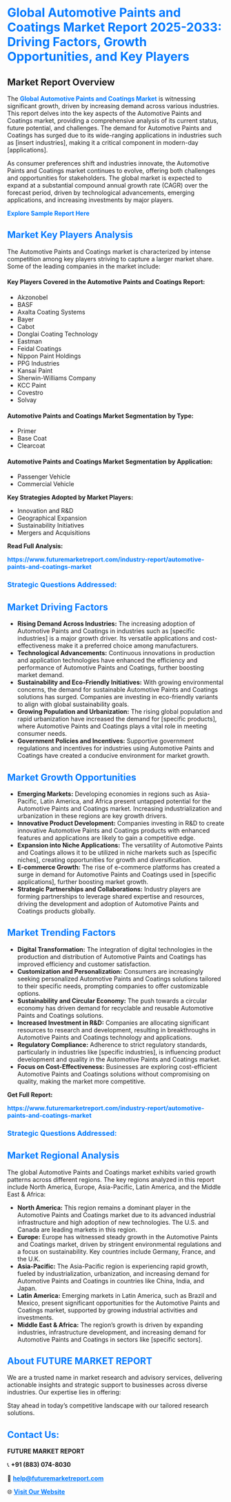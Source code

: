 <h1 style="color: #007BFF;">Global Automotive Paints and Coatings Market Report 2025-2033: Driving Factors, Growth Opportunities, and Key Players</h1>

<section id="overview">
<h2>Market Report Overview</h2>
<p>The <a href="https://www.futuremarketreport.com/industry-report/automotive-paints-and-coatings-market" style="color: #007BFF; text-decoration: none;"><strong>Global Automotive Paints and Coatings Market</strong></a> is witnessing significant growth, driven by increasing demand across various industries. This report delves into the key aspects of the Automotive Paints and Coatings market, providing a comprehensive analysis of its current status, future potential, and challenges. The demand for Automotive Paints and Coatings has surged due to its wide-ranging applications in industries such as [insert industries], making it a critical component in modern-day [applications].</p>
<p>As consumer preferences shift and industries innovate, the Automotive Paints and Coatings market continues to evolve, offering both challenges and opportunities for stakeholders. The global market is expected to expand at a substantial compound annual growth rate (CAGR) over the forecast period, driven by technological advancements, emerging applications, and increasing investments by major players.</p>
</section>

<section id="overview">
<p><a href="https://www.futuremarketreport.com/request-sample/reportId=48217" style="color: #007BFF; text-decoration: none;"><strong>Explore Sample Report Here</strong></a></p>
</section>

<section id="key-players">
<h2 style="color: #007BFF;">Market Key Players Analysis</h2>
<p>The Automotive Paints and Coatings market is characterized by intense competition among key players striving to capture a larger market share. Some of the leading companies in the market include:</p>
<h4>Key Players Covered in the Automotive Paints and Coatings Report:</h4>
<ul><li>Akzonobel</li><li>BASF</li><li>Axalta Coating Systems</li><li>Bayer</li><li>Cabot</li><li>Donglai Coating Technology</li><li>Eastman</li><li>Feidal Coatings</li><li>Nippon Paint Holdings</li><li>PPG Industries</li><li>Kansai Paint</li><li>Sherwin-Williams Company</li><li>KCC Paint</li><li>Covestro</li><li>Solvay</li></ul>
<h4>Automotive Paints and Coatings Market Segmentation by Type:</h4>
<ul><li>Primer</li><li>Base Coat</li><li>Clearcoat</li></ul>

<h4>Automotive Paints and Coatings Market Segmentation by Application:</h4>
<ul><li>Passenger Vehicle</li><li>Commercial Vehicle</li></ul>
<p><strong>Key Strategies Adopted by Market Players:</strong></p>
<ul>
<li>Innovation and R&D</li>
<li>Geographical Expansion</li>
<li>Sustainability Initiatives</li>
<li>Mergers and Acquisitions</li>
</ul>
</section>

<section>
<p><strong>Read Full Analysis: </strong></p><a href="https://www.futuremarketreport.com/industry-report/automotive-paints-and-coatings-market" style="color: #007BFF; text-decoration: none;"><strong>https://www.futuremarketreport.com/industry-report/automotive-paints-and-coatings-market</strong></a>
<h3 style="color: #007BFF;">Strategic Questions Addressed:</h3>
</section>

<section id="driving-factors">
<h2 style="color: #007BFF;">Market Driving Factors</h2>
<ul>
<li><strong>Rising Demand Across Industries:</strong> The increasing adoption of Automotive Paints and Coatings in industries such as [specific industries] is a major growth driver. Its versatile applications and cost-effectiveness make it a preferred choice among manufacturers.</li>
<li><strong>Technological Advancements:</strong> Continuous innovations in production and application technologies have enhanced the efficiency and performance of Automotive Paints and Coatings, further boosting market demand.</li>
<li><strong>Sustainability and Eco-Friendly Initiatives:</strong> With growing environmental concerns, the demand for sustainable Automotive Paints and Coatings solutions has surged. Companies are investing in eco-friendly variants to align with global sustainability goals.</li>
<li><strong>Growing Population and Urbanization:</strong> The rising global population and rapid urbanization have increased the demand for [specific products], where Automotive Paints and Coatings plays a vital role in meeting consumer needs.</li>
<li><strong>Government Policies and Incentives:</strong> Supportive government regulations and incentives for industries using Automotive Paints and Coatings have created a conducive environment for market growth.</li>
</ul>
</section>

<section id="growth-opportunities">
<h2 style="color: #007BFF;">Market Growth Opportunities</h2>
<ul>
<li><strong>Emerging Markets:</strong> Developing economies in regions such as Asia-Pacific, Latin America, and Africa present untapped potential for the Automotive Paints and Coatings market. Increasing industrialization and urbanization in these regions are key growth drivers.</li>
<li><strong>Innovative Product Development:</strong> Companies investing in R&D to create innovative Automotive Paints and Coatings products with enhanced features and applications are likely to gain a competitive edge.</li>
<li><strong>Expansion into Niche Applications:</strong> The versatility of Automotive Paints and Coatings allows it to be utilized in niche markets such as [specific niches], creating opportunities for growth and diversification.</li>
<li><strong>E-commerce Growth:</strong> The rise of e-commerce platforms has created a surge in demand for Automotive Paints and Coatings used in [specific applications], further boosting market growth.</li>
<li><strong>Strategic Partnerships and Collaborations:</strong> Industry players are forming partnerships to leverage shared expertise and resources, driving the development and adoption of Automotive Paints and Coatings products globally.</li>
</ul>
</section>

<section id="trending-factors">
<h2 style="color: #007BFF;">Market Trending Factors</h2>
<ul>
<li><strong>Digital Transformation:</strong> The integration of digital technologies in the production and distribution of Automotive Paints and Coatings has improved efficiency and customer satisfaction.</li>
<li><strong>Customization and Personalization:</strong> Consumers are increasingly seeking personalized Automotive Paints and Coatings solutions tailored to their specific needs, prompting companies to offer customizable options.</li>
<li><strong>Sustainability and Circular Economy:</strong> The push towards a circular economy has driven demand for recyclable and reusable Automotive Paints and Coatings solutions.</li>
<li><strong>Increased Investment in R&D:</strong> Companies are allocating significant resources to research and development, resulting in breakthroughs in Automotive Paints and Coatings technology and applications.</li>
<li><strong>Regulatory Compliance:</strong> Adherence to strict regulatory standards, particularly in industries like [specific industries], is influencing product development and quality in the Automotive Paints and Coatings market.</li>
<li><strong>Focus on Cost-Effectiveness:</strong> Businesses are exploring cost-efficient Automotive Paints and Coatings solutions without compromising on quality, making the market more competitive.</li>
</ul>
</section>

<section>
<p><strong>Get Full Report: </strong></p><a href="https://www.futuremarketreport.com/industry-report/automotive-paints-and-coatings-market" style="color: #007BFF; text-decoration: none;"><strong>https://www.futuremarketreport.com/industry-report/automotive-paints-and-coatings-market</strong></a>
<h3 style="color: #007BFF;">Strategic Questions Addressed:</h3>
</section>


<section id="regional-analysis">
<h2 style="color: #007BFF;">Market Regional Analysis</h2>
<p>The global Automotive Paints and Coatings market exhibits varied growth patterns across different regions. The key regions analyzed in this report include North America, Europe, Asia-Pacific, Latin America, and the Middle East & Africa:</p>
<ul>
<li><strong>North America:</strong> This region remains a dominant player in the Automotive Paints and Coatings market due to its advanced industrial infrastructure and high adoption of new technologies. The U.S. and Canada are leading markets in this region.</li>
<li><strong>Europe:</strong> Europe has witnessed steady growth in the Automotive Paints and Coatings market, driven by stringent environmental regulations and a focus on sustainability. Key countries include Germany, France, and the U.K.</li>
<li><strong>Asia-Pacific:</strong> The Asia-Pacific region is experiencing rapid growth, fueled by industrialization, urbanization, and increasing demand for Automotive Paints and Coatings in countries like China, India, and Japan.</li>
<li><strong>Latin America:</strong> Emerging markets in Latin America, such as Brazil and Mexico, present significant opportunities for the Automotive Paints and Coatings market, supported by growing industrial activities and investments.</li>
<li><strong>Middle East & Africa:</strong> The region’s growth is driven by expanding industries, infrastructure development, and increasing demand for Automotive Paints and Coatings in sectors like [specific sectors].</li>
</ul>
</section>

<footer>
<h2 style="color: #007BFF;">About FUTURE MARKET REPORT</h2>
<p>We are a trusted name in market research and advisory services, delivering actionable insights and strategic support to businesses across diverse industries. Our expertise lies in offering:</p>

<p>Stay ahead in today’s competitive landscape with our tailored research solutions.</p>

<h2 style="color: #007BFF;">Contact Us:</h2>
<p><strong>FUTURE MARKET REPORT</strong></p>
<p>📞 <strong>+91 (883) 074-8030</strong></p>
<p>📧 <strong><a href="mailto:help@futuremarketreport.com" style="color: #007BFF;">help@futuremarketreport.com</a></strong></p>
<p>🌐 <strong><a href="https://www.futuremarketreport.com/" style="color: #007BFF;">Visit Our Website</a></strong></p>
</footer>